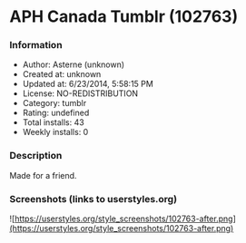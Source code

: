# APH Canada Tumblr (102763)

### Information
- Author: Asterne (unknown)
- Created at: unknown
- Updated at: 6/23/2014, 5:58:15 PM
- License: NO-REDISTRIBUTION
- Category: tumblr
- Rating: undefined
- Total installs: 43
- Weekly installs: 0


### Description
Made for a friend.


### Screenshots (links to userstyles.org)
![https://userstyles.org/style_screenshots/102763-after.png](https://userstyles.org/style_screenshots/102763-after.png)


